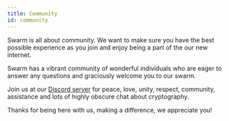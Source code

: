 ```yaml
---
title: Community
id: community
---
```


Swarm is all about community. We want to make sure you have the best possible experience as you join and enjoy being a part of the our new internet.

Swarm has a vibrant community of wonderful individuals who are eager to answer any questions and graciously welcome you to our swarm.

Join us at our [Discord server](https://discord.gg/eKr9XPv7) for peace, love, unity, respect, community, assistance and lots of highly obscure chat about cryptography.

Thanks for being here with us, making a difference, we appreciate you!